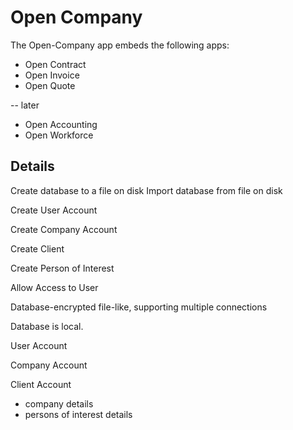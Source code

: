 # Open Company


The Open-Company app embeds the following apps:
+ Open Contract
+ Open Invoice
+ Open Quote

-- later
+ Open Accounting
+ Open Workforce



## Details

Create database to a file on disk
Import database from file on disk


Create User Account

Create Company Account

Create Client

Create Person of Interest

Allow Access to User





Database-encrypted file-like, supporting multiple connections

Database is local.


User Account

Company Account

Client Account

+ company details
+ persons of interest details
